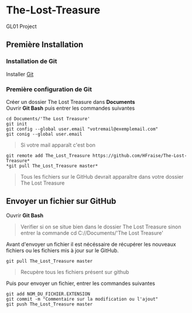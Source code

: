 # The-Lost-Treasure
GL01 Project

## Première Installation
### Installation de Git
Installer [Git](https://git-scm.com/download)

### Première configuration de Git
Créer un dossier The Lost Treasure dans **Documents**  
Ouvrir **Git Bash** puis entrer les commandes suivantes

```
cd Documents/'The Lost Treasure'
git init
git config --global user.email "votremail@exemplemail.com"
git conig --global user.email
```
> Si votre mail apparaît c'est bon

```
git remote add The_Lost_Treasure https://github.com/HFraise/The-Lost-Treasure*
*git pull The_Lost_Treasure master*
```
> Tous les fichiers sur le GitHub devrait apparaître dans votre dossier The Lost Treasure

## Envoyer un fichier sur GitHub
Ouvrir **Git Bash**
> Verifier si on se situe bien dans le dossier The Lost Treasure sinon entrer la commande cd C://Documents/'The Lost Treasure'

Avant d'envoyer un fichier il est nécéssaire de récupérer les nouveaux fichiers ou les fichiers mis à jour sur le GitHub.

```
git pull The_Lost_Treasure master
```
> Recupère tous les fichiers présent sur github

Puis pour envoyer un fichier, entrer les commandes suivantes

```
git add NOM_DU_FICHIER.EXTENSION
git commit -m "Commentaire sur la modification ou l'ajout"
git push The_Lost_Treasure master
```
